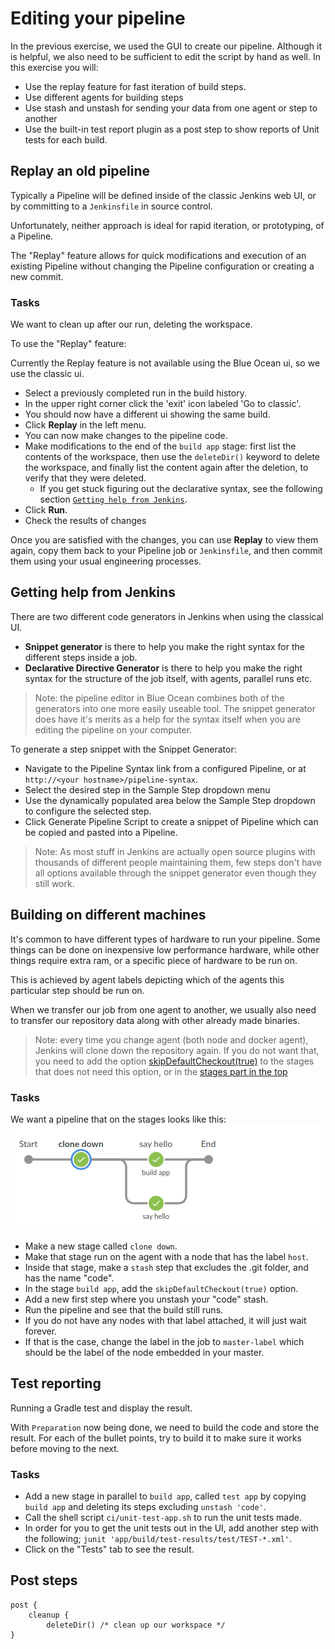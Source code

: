 
# Editing your pipeline

In the previous exercise, we used the GUI to create our pipeline. Although it is helpful, we also need to be sufficient to edit the script by hand as well.
In this exercise you will:

* Use the replay feature for fast iteration of build steps.
* Use different agents for building steps
* Use stash and unstash for sending your data from one agent or step to another
* Use the built-in test report plugin as a post step to show reports of Unit tests for each build.

## Replay an old pipeline

Typically a Pipeline will be defined inside of the classic Jenkins web UI, or by committing to a `Jenkinsfile` in source control.

Unfortunately, neither approach is ideal for rapid iteration, or prototyping, of a Pipeline.

The "Replay" feature allows for quick modifications and execution of an existing Pipeline without changing the Pipeline configuration or creating a new commit.

### Tasks

We want to clean up after our run, deleting the workspace.

To use the "Replay" feature:

Currently the Replay feature is not available using the Blue Ocean ui, so we use the classic ui. 

* Select a previously completed run in the build history.
* In the upper right corner click the 'exit' icon labeled 'Go to classic'.
* You should now have a different ui showing the same build.
* Click **Replay** in the left menu.
* You can now make changes to the pipeline code.
* Make modifications to the end of the `build app` stage: first list the contents of the workspace, then use the `deleteDir()` keyword to delete the workspace, and finally list the content again after the deletion, to verify that they were deleted.
    * If you get stuck figuring out the declarative syntax, see the following section [`Getting help from Jenkins`](#getting-help-from-jenkins).
* Click **Run**.
* Check the results of changes

Once you are satisfied with the changes, you can use **Replay** to view them again, copy them back to your Pipeline job or `Jenkinsfile`, and then commit them using your usual engineering processes.

## Getting help from Jenkins

There are two different code generators in Jenkins when using the classical UI.

* **Snippet generator** is there to help you make the right syntax for the different steps inside a job.
* **Declarative Directive Generator** is there to help you make the right syntax for the structure of the job itself, with agents, parallel runs etc.

> Note: the pipeline editor in Blue Ocean combines both of the generators into one more easily useable tool. The snippet generator does have it's merits as a help for the syntax itself when you are editing the pipeline on your computer.

To generate a step snippet with the Snippet Generator:

* Navigate to the Pipeline Syntax link from a configured Pipeline, or at `http://<your hostname>/pipeline-syntax`.
* Select the desired step in the Sample Step dropdown menu
* Use the dynamically populated area below the Sample Step dropdown to configure the selected step.
* Click Generate Pipeline Script to create a snippet of Pipeline which can be copied and pasted into a Pipeline.

> Note: As most stuff in Jenkins are actually open source plugins with thousands of different people maintaining them, few steps don't
> have all options available through the snippet generator even though they still work.

## Building on different machines

It's common to have different types of hardware to run your pipeline. Some things can be done on inexpensive low performance hardware, while other things require extra ram, or a specific piece of hardware to be run on.

This is achieved by agent labels depicting which of the agents this particular step should be run on.

When we transfer our job from one agent to another, we usually also need to transfer our repository data along with other already made binaries.

> Note: every time you change agent (both node and docker agent), Jenkins will clone down the repository again. If you do not want that, you need to add the option [skipDefaultCheckout(true)](https://jenkins.io/doc/book/pipeline/syntax/#options) to the stages that does not need this option, or in the [stages part in the top](https://jenkins.io/blog/2018/04/09/whats-in-declarative/#new-options)

### Tasks

We want a pipeline that on the stages looks like this:
![Stages](../img/stages02.png)

* Make a new stage called `clone down`.
* Make that stage run on the agent with a node that has the label `host`.
* Inside that stage, make a `stash` step that excludes the .git folder, and has the name "code".
* In the stage `build app`, add the `skipDefaultCheckout(true)` option.
* Add a new first step where you unstash your "code" stash.
* Run the pipeline and see that the build still runs.
* If you do not have any nodes with that label attached, it will just wait forever.
* If that is the case, change the label in the job to `master-label` which should be the label of the node embedded in your master.

## Test reporting

Running a Gradle test and display the result.

With `Preparation` now being done, we need to build the code and store the result.
For each of the bullet points, try to build it to make sure it works before moving to the next.

### Tasks

* Add a new stage in parallel to `build app`, called `test app` by copying `build app` and deleting its steps excluding `unstash 'code'`.
* Call the shell script `ci/unit-test-app.sh` to run the unit tests made.
* In order for you to get the unit tests out in the UI, add another step with the following; `junit 'app/build/test-results/test/TEST-*.xml'`.
* Click on the "Tests" tab to see the result.

## Post steps

```Jenkins
post {
    cleanup {
        deleteDir() /* clean up our workspace */
}
```
